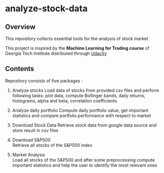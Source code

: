 # analyze-stock-data

## Overview 

This repository collects essential tools for the analysis of stock market

This project is inspired by the **Machine Learning for Trading course** of Georgia Tech Institute distributed through [Udacity](https://classroom.udacity.com/courses/ud501)

## Contents

Repository consists of five packages :

1. Analyze stocks 
Load data of stocks from provided csv files and perform following tasks: plot data, compute Bollinger bands, daily returns, histograms, alpha and beta, correlation coefficients    

2. Analyze daily portfolio
Compute daily portfolio value, get important statistics and compare portfolio performance with respect to market

3. Download Stock Data
Retrieve stock data from google data source and store result in csv files

4. Download S&P500  
Retrieve all stocks of the S&P500 index 

5. Market  Analysis  
Load all stocks of the S&P500 and after some preprocessing compute important statistics and help the user to identify the most relevant ones
